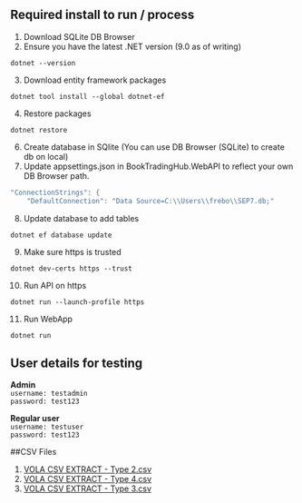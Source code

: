 ## Required install to run / process
1. Download SQLite DB Browser
2. Ensure you have the latest .NET version (9.0 as of writing)
```
dotnet --version
```
3. Download entity framework packages
```
dotnet tool install --global dotnet-ef
```
4. Restore packages
```
dotnet restore
```
6. Create database in SQlite (You can use DB Browser (SQLite) to create db on local)
7. Update appsettings.json in BookTradingHub.WebAPI to reflect your own DB Browser path.
```csharp
"ConnectionStrings": {
    "DefaultConnection": "Data Source=C:\\Users\\frebo\\SEP7.db;"
```
8. Update database to add tables
```
dotnet ef database update
```
9. Make sure https is trusted
```
dotnet dev-certs https --trust
```
10. Run API on https
```
dotnet run --launch-profile https
```
11. Run WebApp
```
dotnet run
```

## User details for testing
**Admin** <br>
`username: testadmin` <br>
`password: test123`

**Regular user** <br>
`username: testuser` <br>
`password: test123`


##CSV Files
1. [VOLA CSV EXTRACT - Type 2.csv](https://github.com/user-attachments/files/18174116/VOLA.CSV.EXTRACT.-.Type.2.csv)
2. [VOLA CSV EXTRACT - Type 4.csv](https://github.com/user-attachments/files/18174117/VOLA.CSV.EXTRACT.-.Type.4.csv)
3. [VOLA CSV EXTRACT - Type 3.csv](https://github.com/user-attachments/files/18174118/VOLA.CSV.EXTRACT.-.Type.3.csv)
